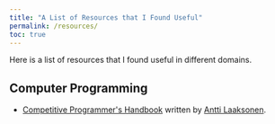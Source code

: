 ```yaml
---
title: "A List of Resources that I Found Useful"
permalink: /resources/
toc: true
---
```


Here is a list of resources that I found useful in different domains.

## Computer Programming
* [Competitive Programmer's Handbook](https://cses.fi/book/book.pdf) written by [Antti Laaksonen](https://www.cs.helsinki.fi/u/ahslaaks/).